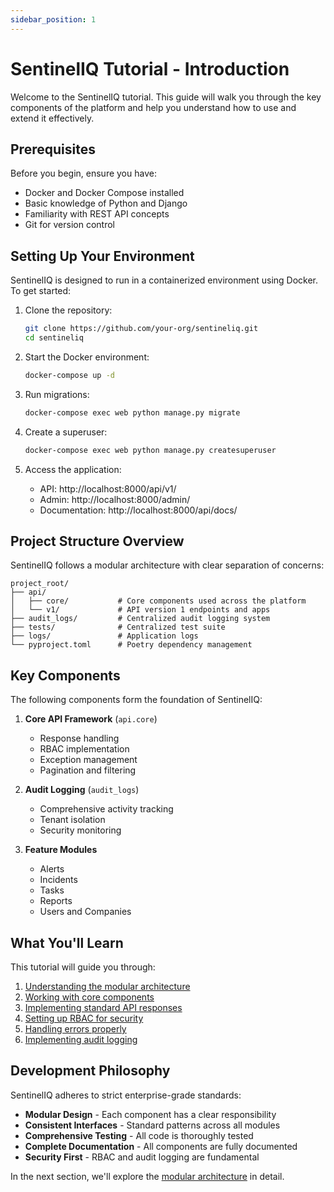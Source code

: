 ```yaml
---
sidebar_position: 1
---
```


# SentinelIQ Tutorial - Introduction

Welcome to the SentinelIQ tutorial. This guide will walk you through the key components of the platform and help you understand how to use and extend it effectively.

## Prerequisites

Before you begin, ensure you have:

- Docker and Docker Compose installed
- Basic knowledge of Python and Django
- Familiarity with REST API concepts
- Git for version control

## Setting Up Your Environment

SentinelIQ is designed to run in a containerized environment using Docker. To get started:

1. Clone the repository:
   ```bash
   git clone https://github.com/your-org/sentineliq.git
   cd sentineliq
   ```

2. Start the Docker environment:
   ```bash
   docker-compose up -d
   ```

3. Run migrations:
   ```bash
   docker-compose exec web python manage.py migrate
   ```

4. Create a superuser:
   ```bash
   docker-compose exec web python manage.py createsuperuser
   ```

5. Access the application:
   - API: http://localhost:8000/api/v1/
   - Admin: http://localhost:8000/admin/
   - Documentation: http://localhost:8000/api/docs/

## Project Structure Overview

SentinelIQ follows a modular architecture with clear separation of concerns:

```
project_root/
├── api/
│   ├── core/           # Core components used across the platform
│   └── v1/             # API version 1 endpoints and apps
├── audit_logs/         # Centralized audit logging system
├── tests/              # Centralized test suite
├── logs/               # Application logs
└── pyproject.toml      # Poetry dependency management
```

## Key Components

The following components form the foundation of SentinelIQ:

1. **Core API Framework** (`api.core`)
   - Response handling
   - RBAC implementation
   - Exception management
   - Pagination and filtering

2. **Audit Logging** (`audit_logs`)
   - Comprehensive activity tracking
   - Tenant isolation
   - Security monitoring

3. **Feature Modules**
   - Alerts
   - Incidents
   - Tasks
   - Reports
   - Users and Companies

## What You'll Learn

This tutorial will guide you through:

1. [Understanding the modular architecture](modular-architecture)
2. [Working with core components](core-components)
3. [Implementing standard API responses](response-handling)
4. [Setting up RBAC for security](rbac-basics)
5. [Handling errors properly](error-handling)
6. [Implementing audit logging](audit-logging)

## Development Philosophy

SentinelIQ adheres to strict enterprise-grade standards:

- **Modular Design** - Each component has a clear responsibility
- **Consistent Interfaces** - Standard patterns across all modules
- **Comprehensive Testing** - All code is thoroughly tested
- **Complete Documentation** - All components are fully documented
- **Security First** - RBAC and audit logging are fundamental

In the next section, we'll explore the [modular architecture](modular-architecture) in detail. 
